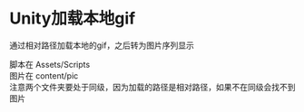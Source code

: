 # Unity加载本地gif
通过相对路径加载本地的gif，之后转为图片序列显示

脚本在 Assets/Scripts
</br>
图片在 content/pic
</br>
注意两个文件夹要处于同级，因为加载的路径是相对路径，如果不在同级会找不到图片
